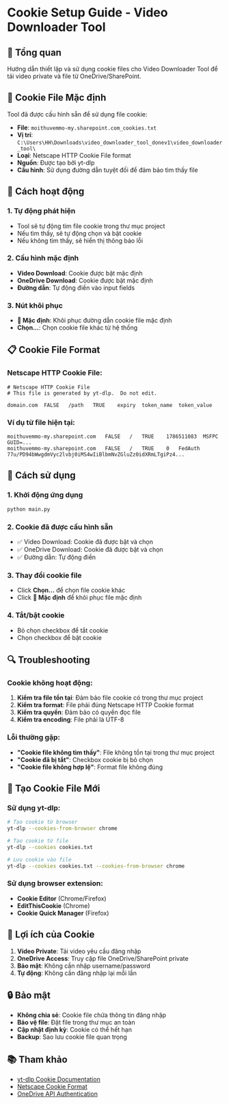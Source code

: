 # Cookie Setup Guide - Video Downloader Tool

## 🍪 **Tổng quan**
Hướng dẫn thiết lập và sử dụng cookie files cho Video Downloader Tool để tải video private và file từ OneDrive/SharePoint.

## 📁 **Cookie File Mặc định**
Tool đã được cấu hình sẵn để sử dụng file cookie:
- **File**: `moithuvemmo-my.sharepoint.com_cookies.txt`
- **Vị trí**: `C:\Users\HH\Downloads\video_downloader_tool_donev1\video_downloader_tool\`
- **Loại**: Netscape HTTP Cookie File format
- **Nguồn**: Được tạo bởi yt-dlp
- **Cấu hình**: Sử dụng đường dẫn tuyệt đối để đảm bảo tìm thấy file

## 🔧 **Cách hoạt động**

### 1. **Tự động phát hiện**
- Tool sẽ tự động tìm file cookie trong thư mục project
- Nếu tìm thấy, sẽ tự động chọn và bật cookie
- Nếu không tìm thấy, sẽ hiển thị thông báo lỗi

### 2. **Cấu hình mặc định**
- **Video Download**: Cookie được bật mặc định
- **OneDrive Download**: Cookie được bật mặc định
- **Đường dẫn**: Tự động điền vào input fields

### 3. **Nút khôi phục**
- **🔄 Mặc định**: Khôi phục đường dẫn cookie file mặc định
- **Chọn...**: Chọn cookie file khác từ hệ thống

## 📋 **Cookie File Format**

### Netscape HTTP Cookie File:
```
# Netscape HTTP Cookie File
# This file is generated by yt-dlp.  Do not edit.

domain.com	FALSE	/path	TRUE	expiry	token_name	token_value
```

### Ví dụ từ file hiện tại:
```
moithuvemmo-my.sharepoint.com	FALSE	/	TRUE	1786511083	MSFPC	GUID=...
moithuvemmo-my.sharepoint.com	FALSE	/	TRUE	0	FedAuth	77u/PD94bWwgdmVyc2lvbj0iMS4wIiBlbmNvZGluZz0idXRmLTgiPz4...
```

## 🚀 **Cách sử dụng**

### 1. **Khởi động ứng dụng**
```bash
python main.py
```

### 2. **Cookie đã được cấu hình sẵn**
- ✅ Video Download: Cookie đã được bật và chọn
- ✅ OneDrive Download: Cookie đã được bật và chọn
- ✅ Đường dẫn: Tự động điền

### 3. **Thay đổi cookie file**
- Click **Chọn...** để chọn file cookie khác
- Click **🔄 Mặc định** để khôi phục file mặc định

### 4. **Tắt/bật cookie**
- Bỏ chọn checkbox để tắt cookie
- Chọn checkbox để bật cookie

## 🔍 **Troubleshooting**

### Cookie không hoạt động:
1. **Kiểm tra file tồn tại**: Đảm bảo file cookie có trong thư mục project
2. **Kiểm tra format**: File phải đúng Netscape HTTP Cookie format
3. **Kiểm tra quyền**: Đảm bảo có quyền đọc file
4. **Kiểm tra encoding**: File phải là UTF-8

### Lỗi thường gặp:
- **"Cookie file không tìm thấy"**: File không tồn tại trong thư mục project
- **"Cookie đã bị tắt"**: Checkbox cookie bị bỏ chọn
- **"Cookie file không hợp lệ"**: Format file không đúng

## 📝 **Tạo Cookie File Mới**

### Sử dụng yt-dlp:
```bash
# Tạo cookie từ browser
yt-dlp --cookies-from-browser chrome

# Tạo cookie từ file
yt-dlp --cookies cookies.txt

# Lưu cookie vào file
yt-dlp --cookies cookies.txt --cookies-from-browser chrome
```

### Sử dụng browser extension:
- **Cookie Editor** (Chrome/Firefox)
- **EditThisCookie** (Chrome)
- **Cookie Quick Manager** (Firefox)

## 🎯 **Lợi ích của Cookie**

1. **Video Private**: Tải video yêu cầu đăng nhập
2. **OneDrive Access**: Truy cập file OneDrive/SharePoint private
3. **Bảo mật**: Không cần nhập username/password
4. **Tự động**: Không cần đăng nhập lại mỗi lần

## 🔒 **Bảo mật**

- **Không chia sẻ**: Cookie file chứa thông tin đăng nhập
- **Bảo vệ file**: Đặt file trong thư mục an toàn
- **Cập nhật định kỳ**: Cookie có thể hết hạn
- **Backup**: Sao lưu cookie file quan trọng

## 📚 **Tham khảo**

- [yt-dlp Cookie Documentation](https://github.com/yt-dlp/yt-dlp#cookies)
- [Netscape Cookie Format](https://curl.se/rfc/cookie_spec.html)
- [OneDrive API Authentication](https://docs.microsoft.com/en-us/onedrive/developer/rest-api/getting-started/authentication)
